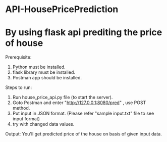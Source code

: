 # API-HousePricePrediction
# By using flask api prediting the price of house

Prerequisite:
1. Python must be installed.
2. flask library must be installed.
3. Postman app should be installed.

Steps to run:
1. Run house_price_api.py file (to start the server).
2. Goto Postman and enter "http://127.0.0.1:8080/pred" , use POST method.
3. Put input in JSON format. (Please refer "sample input.txt" file to see input format)
4. try with changed data values.

Output:
You'll get predicted price of the house on basis of given input data.
